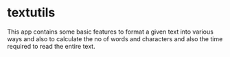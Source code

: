 # textutils
 This app contains some basic features to format a given text into various ways and also to calculate the no of words and characters and also the time required to read the entire text.
